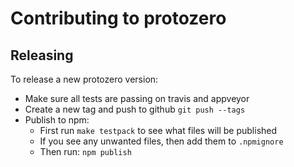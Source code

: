 # Contributing to protozero

## Releasing

To release a new protozero version:

 - Make sure all tests are passing on travis and appveyor
 - Create a new tag and push to github `git push --tags`
 - Publish to npm:
   - First run `make testpack` to see what files will be published
   - If you see any unwanted files, then add them to `.npmignore`
   - Then run: `npm publish`